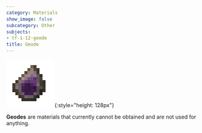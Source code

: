 ```yaml
---
category: Materials
show_image: false
subcategory: Other
subjects:
- tf-1-12-geode
title: Geode
---
```


![Geode](/assets/images/docs/1.12/thermal-foundation/geode.png){:style="height: 128px"}


**Geodes** are materials that currently cannot be obtained and are not used for
anything.
